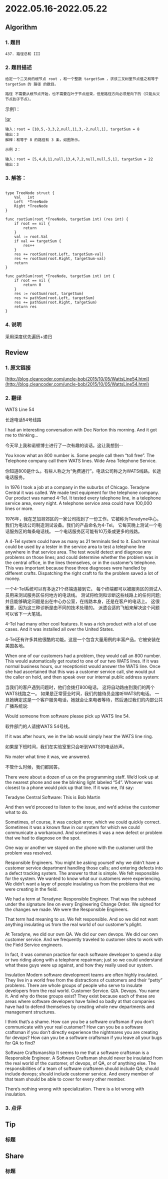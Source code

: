 # 2022.05.16-2022.05.22

## Algorithm
### 1. 题目
```
437. 路径总和 III
```
### 2. 题目描述
```
给定一个二叉树的根节点 root ，和一个整数 targetSum ，求该二叉树里节点值之和等于 targetSum 的 路径 的数目。

路径 不需要从根节点开始，也不需要在叶子节点结束，但是路径方向必须是向下的（只能从父节点到子节点）。

```
示例1：

[!qr](./images/0505_a_1.jpg)
```
输入：root = [10,5,-3,3,2,null,11,3,-2,null,1], targetSum = 8
输出：3
解释：和等于 8 的路径有 3 条，如图所示。
```
```
示例 2：

输入：root = [5,4,8,11,null,13,4,7,2,null,null,5,1], targetSum = 22
输出：3
```


### 3. 解答：
```golang

type TreeNode struct {
	Val   int
	Left  *TreeNode
	Right *TreeNode
}

func rootSum(root *TreeNode, targetSum int) (res int) {
	if root == nil {
		return
	}
	val := root.Val
	if val == targetSum {
		res++
	}
	res += rootSum(root.Left, targetSum-val)
	res += rootSum(root.Right, targetSum-val)
	return
}

func pathSum(root *TreeNode, targetSum int) int {
	if root == nil {
		return 0
	}
	res := rootSum(root, targetSum)
	res += pathSum(root.Left, targetSum)
	res += pathSum(root.Right, targetSum)
	return res
}
```
### 4. 说明
采用深度优先遍历+递归

## Review
### 1. 原文链接
[http://blog.cleancoder.com/uncle-bob/2015/10/05/WattsLine54.html](http://blog.cleancoder.com/uncle-bob/2015/10/05/WattsLine54.html)

### 2. 翻译
WATS Line 54

长途电话54号线路

I had an interesting conversation with Doc Norton this morning. And it got me to thinking…

今天早上我和诺顿博士进行了一次有趣的谈话。这让我想到···

You know what an 800 number is. Some people call them “toll free”. The Telephone company call them WATS lines. Wide Area Telephone Service.

你知道800是什么。有些人称之为“免费通行”。电话公司称之为WATS线路。长途电话服务。

In 1976 I took a job at a company in the suburbs of Chicago. Teradyne Central it was called. 
We made test equipment for the telephone company. Our product was named 4-Tel. 
It tested every telephone line, in a telephone service area, every night. 
A telephone service area could have 100,000 lines or more.

1976年，我在芝加哥郊区的一家公司找到了一份工作。它被称为Teradyne中心。
我们为电话公司制造测试设备。我们的产品命名为4-Tel。
它每天晚上测试一个电话服务区的每条电话线。
一个电话服务区可能有10万条或更多的线路。

A 4-Tel system could have as many as 21 terminals tied to it. 
Each terminal could be used by a tester in the service area to test a telephone line anywhere in that service area. 
The test would detect and diagnose any problems on those lines; and could determine whether the problem was in the central office, in the lines themselves, or in the customer’s telephone. 
This was important because those three diagnoses were handled by different crafts. 
Dispatching the right craft to fix the problem saved a lot of money.

一个4-Tel系统可以有多达21个终端连接到它。
每个终端都可以被服务区的测试人员用来测试服务区任何地方的电话线。
测试将检测和诊断这些线路上的任何问题;并且能够确定问题是出在中心办公室，在线路本身，还是在客户的电话上。
这很重要，因为这三种诊断是由不同的技术处理的。
派遣合适的飞船来解决这个问题可以省下一大笔钱。

4-Tel had many other cool features. It was a rich product with a lot of use cases. And it was installed all over the United States.

4-Tel还有许多其他很酷的功能。这是一个包含大量用例的丰富产品。它被安装在美国各地。

When one of our customers had a problem, they would call an 800 number. 
This would automatically get routed to one of our two WATS lines. 
If it was normal business hours, our receptionist would answer the WATS line. 
Once she had ascertained that this was a customer service call, she would put the caller on hold, and then speak over our internal public address system:

当我们的客户遇到问题时，他们会拨打800电话。
这将自动路由到我们的两个WATS线路之一。
如果是正常营业时间，我们的接待员会接听WATS的电话。
一旦她确定这是一个客户服务电话，她就会让来电者等待，然后通过我们的内部公共广播系统说:

Would someone from software please pick up WATS line 54.

软件部门的人请接WATS 54号线。

If it was after hours, we in the lab would simply hear the WATS line ring.

如果是下班时间，我们在实验室里只会听到WATS的电话铃声。

No mater what time it was, we answered.

不管什么时候，我们都回答。

There were about a dozen of us on the programming staff. We’d look up at the nearest phone and see the blinking light labeled “54”. 
Whoever was closest to a phone would pick up that line. If it was me, I’d say:



Teradyne Central Software: This is Bob Martin

And then we’d proceed to listen to the issue, and we’d advise the customer what to do.

Sometimes, of course, it was cockpit error, which we could quickly correct. Sometimes it was a known flaw in our system for which we could communicate a workaround. And sometimes it was a new defect or problem that we had to diagnose on the spot.

One way or another we stayed on the phone with the customer until the problem was resolved.

Responsible Engineers.
You might be asking yourself why we didn’t have a customer service department handling those calls; and entering defects into a defect tracking system. The answer to that is simple. We felt responsible for the system. We wanted to know what our customers were experiencing. We didn’t want a layer of people insulating us from the problems that we were creating in the field.

We had a term at Teradyne: Responsible Engineer. That was the subhead under the signature line on every Engineering Change Order. We signed for the changes we made. We were the Responsible Engineers.

That term had meaning to us. We felt responsible. And so we did not want anything insulating us from the real world of our customer’s plight.

At Teradyne, we did our own QA. We did our own devops. We did our own customer service. And we frequently traveled to customer sites to work with the Field Service engineers.

In fact, it was common practice for each software developer to spend a day or two riding along with a telephone repairman; just so we could understand what these guys were up against, and how they really used our system.

Insulation
Modern software development teams are often highly insulated. They live in a world free from the distractions of customers and their “petty” problems. There are whole groups of people who serve to insulate developers from the real world. Customer Service. Q/A. Devops. You name it. And why do these groups exist? They exist because each of these are areas where software developers have failed so badly at that companies have had to defend themselves by creating whole new departments and management structures.

I think that’s a shame. How can you be a software craftsman if you don’t communicate with your real customer? How can you be a software craftsman if you don’t directly experience the nightmares you are creating for devops? How can you be a software craftsman if you leave all your bugs for QA to find?

Software Craftsmanship
It seems to me that a software craftsman is a Responsible Engineer. A Software Craftsman should never be insulated from the real world of the customer, of devops, of QA, or of anything else. The responsibilities of a team of software craftsmen should include QA; should include devops; should include customer service. And every member of that team should be able to cover for every other member.

There’s nothing wrong with specialization. There is a lot wrong with insulation.

### 3. 点评


## Tip
### 标题


## Share
### 标题